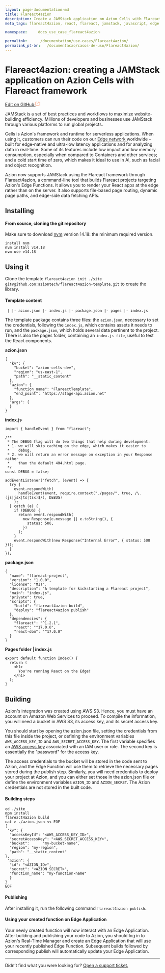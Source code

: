 ```yaml
---
layout: page-documentation-md
title: Flareact4azion
description: Create a JAMStack application on Azion Cells with Flareact framework  
meta_tags: flareact4azion, react, flareact, jamstack, javascript, edge computing

namespace:     docs_use_case_flareact4azion

permalink:      /documentation/use-cases/Flareact4azion/
permalink_pt-br:   /documentacao/casos-de-uso/Flareact4azion/
---
```

# **Flareact4azion: creating a JAMStack application on Azion Cells with Flareact framework**  

[Edit on GitHub <svg width="14" height="14" xmlns="http://www.w3.org/2000/svg"><g fill="none" stroke="#F3652B"><path d="M4.81.71H.672v11.43H12.1V8.001" stroke-width=".8"/><path d="M6.87.786h5.155V5.94M6.31 6.5L12.026.786"/></g></svg>](https://github.com/aziontech/docs_en/edit/master/use-cases/flareact4azion/2021-01-14-index.md)

JAMStack is a set of best practices and workflows to maximize website-building efficiency. Millions of developers and businesses use JAMStack through various platforms to run global projects.

Cells is Azion's framework and runtime for serverless applications. When using it, customers can run their code on our [Edge network ](https://www.azion.com/en/products/edge-network/)worldwide – built for edge-native and ultra-low latency applications and for analyzing data in real-time. Some of its features include low impact and low memory consumption, especially when compared to Containers and other services; and a cold start time of zero, which makes it ideal to use in AI, such as facial and object recognition.

Azion now supports JAMStack using the Flareact framework through Flareact4azion, a command-line tool that builds Flareact projects targeting Azion's Edge Functions. It allows you to render your React apps at the edge rather than on the server. It also supports file-based page routing, dynamic page paths, and edge-side data fetching APIs.

## **Installing**

#### **From source, cloning the git repository**

Make sure to download [nvm](https://github.com/nvm-sh/nvm) version 14.18: the minimum required version.

```
install nvm
nvm install v14.18 
nvm use v14.18
```

## Using it

Clone the template ``flareact4azion init ./site git@github.com:aziontech/flareact4azion-template.git`` to create the library.

#### Template content

`` |
 |- azion.json
 |- index.js
 |- package.json
 |- pages
      |- index.js``

The template package contains three files: the ``azion.json``, necessary to set the credentials, following the ``index.js``, which contains assets it needs to run, and the ``package.json``, which holds several data pertinent to the project. There is also the pages folder, containing an ``index.js file``, useful to test the React components.



**azion.json**

```
{
  "kv": {
    "bucket": "azion-cells-dev",
    "region": "us-east-1",
    "path": "__static_content"
  },
  "azion": {
    "function_name": "FlareactTemplate",
    "end_point": "https://stage-api.azion.net"
  },
  "args": {
  }
}
```



**index.js**

```
import { handleEvent } from "flareact";

/**
 * The DEBUG flag will do two things that help during development:
 * 1. we will skip caching on the edge, which makes it easier to
 *    debug.
 * 2. we will return an error message on exception in your Response rather
 *    than the default 404.html page.
 */
const DEBUG = false;

addEventListener("fetch", (event) => {
  try {
    event.respondWith(
      handleEvent(event, require.context("./pages/", true, /\.(js|jsx|ts|tsx)$/), DEBUG)
    );
  } catch (e) {
    if (DEBUG) {
      return event.respondWith(
        new Response(e.message || e.toString(), {
          status: 500,
        })
      );
    }
    event.respondWith(new Response("Internal Error", { status: 500 }));
  }
});
```



**package.json**

```
{
  "name": "flareact-project",
  "version": "1.0.0",
  "license": "MIT",
  "description": "A template for kickstarting a Flareact project",
  "main": "index.js",
  "private": true,
  "scripts": {
    "build": "flareact4azion build",
    "deploy": "flareact4azion publish"
  },
  "dependencies": {
    "flareact": "^1.2.1",
    "react": "^17.0.0",
    "react-dom": "^17.0.0"
  }
}
```



**Pages folder | index.js**

```
export default function Index() {
  return (
    <h1>
      You're running React on the Edge!
    </h1>
  );
}
```



## Building 

Azion's integration was created using AWS S3. Hence, you must have an account on Amazon Web Services to proceed. To compile the information, you will need a bucket in AWS S3, its access key, and its secret access key. 

You should start by opening the azion.json file, setting the credentials from this file inside the project, or defining the environment variables ``AWS_ACCESS_KEY_ID`` and ``AWS_SECRET_ACCESS_KEY``. The first variable specifies an [AWS access key](https://docs.aws.amazon.com/cli/latest/userguide/cli-configure-envvars.html) associated with an IAM user or role. The second key is essentially the "password" for the access key.

The access credentials to the bucket will be stored in the code sent to Azion, and the Edge Function will use them to retrieve the necessary pages stored during the publish step. Similarly, you will need credentials to deploy your project at Azion, and you can either set those in the azion.json file or define the environment variables ``AZION_ID`` and ``AZION_SECRET``. The Azion credentials are not stored in the built code.

#### **Building steps**

```
cd ./site
npm install
flareact4azion build
cat > ./azion.json << EOF 
{
 "kv": {
  "accessKeyId": "<AWS_ACCESS_KEY_ID>", 
  "secretAccessKey": "<AWS_SECRET_ACCESS_KEY>", 
  "bucket":      "my-bucket-name",
  "region": "my-region",
  "path": "__static_content"
},
 "azion": {
  "id": "<AZION_ID>",
  "secret": "<AZION_SECRET>", 
  "function_name": "my-function-name"
  } 
}
EOF
```

#### **Publish**ing

After installing it, run the following command ``flareact4azion publish``. 	

#### **Using your created function on Edge Application**			

Your newly created function will now interact with an Edge Application. After building and publishing your code to Azion, you should log in to Azion's Real-Time Manager and create an Edge Application that will use your recently published Edge Function. Subsequent builds followed by corresponding publish will automatically update your Edge Application. 			

---

Didn’t find what you were looking for? [Open a support ticket.](https://tickets.azion.com/)

